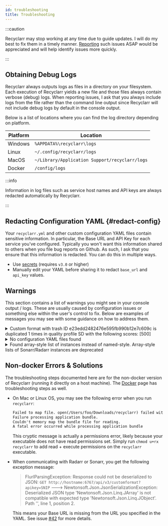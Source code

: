 ```yaml
---
id: troubleshooting
title: Troubleshooting
---
```


:::caution

Recyclarr may stop working at any time due to guide updates. I will do my best to fix them in a
timely manner. [Reporting](https://github.com/recyclarr/recyclarr/issues) such issues ASAP would be
appreciated and will help identify issues more quickly.

:::

## Obtaining Debug Logs

Recyclarr always outputs logs as files in a directory on your filesystem. Each execution of
Recyclarr yields a new file and those files always contain verbose (debug) logs. When reporting
issues, I ask that you always include logs from the file rather than the command line output since
Recyclarr will not include debug logs by default in the console output.

Below is a list of locations where you can find the log directory depending on platform.

| Platform | Location                                       |
| -------- | ---------------------------------------------- |
| Windows  | `%APPDATA%\recyclarr\logs`                     |
| Linux    | `~/.config/recyclarr/logs`                     |
| MacOS    | `~/Library/Application Support/recyclarr/logs` |
| Docker   | `/config/logs`                                 |

:::info

Information in log files such as service host names and API keys are always redacted automatically
by Recyclarr.

:::

## Redacting Configuration YAML {#redact-config}

Your `recyclarr.yml` and other custom configuration YAML files contain sensitive information. In
particular, the Base URL and API Key for each service you've configured. Typically you won't want
this information shared to others when you file bug reports on Github. As such, I ask that you
ensure that this information is redacted. You can do this in multiple ways.

- Use [secrets](/reference/secrets-reference.md) (requires `v3.0` or higher)
- Manually edit your YAML before sharing it to redact `base_url` and `api_key` values.

## Warnings

This section contains a list of warnings you might see in your console output / logs. These are
usually caused by configuration issues or something else within the user's control to fix. Below are
examples of messages you may see with some guidance on how to address them.

<details><summary>
Custom format with trash ID e23edd2482476e595fb990b12e7c609c is duplicated 1 times in quality
profile SD with the following scores: [500]
</summary>

This situation is caused by specifying a custom format more than once under the same Quality
Profile. Whether the score is different or not doesn't matter; the score is shown in the warning
message to assist you with debugging the problem.

The below YAML is an example of what will cause this warning.

```yml
custom_formats:
  - trash_ids:
      - e7718d7a3ce595f289bfee26adc178f5 # Repack/Proper
      - e23edd2482476e595fb990b12e7c609c # DV HDR10
    quality_profiles:
      - name: SD
        score: 1000
  - trash_ids:
      - e23edd2482476e595fb990b12e7c609c # DV HDR10
    quality_profiles:
      - name: SD
        score: 500
```

Above, you can see that "DV HDR10" (Trash ID `e23edd2482476e595fb990b12e7c609c`) is specified
*twice* for the same quality profile named `SD`. The solution to this warning is to remove one of
the two custom formats. In this case, to demonstrate the solution, I'll remove the copy that is
assigned a score of `1000`:

```yml
custom_formats:
  - trash_ids:
      - e7718d7a3ce595f289bfee26adc178f5 # Repack/Proper
    quality_profiles:
      - name: SD
        score: 1000
  - trash_ids:
      - e23edd2482476e595fb990b12e7c609c # DV HDR10
    quality_profiles:
      - name: SD
        score: 500
```

</details>

<details><summary>
No configuration YAML files found
</summary>

Recyclarr could not find any YAML configuration files to load *or* files specified were missing.
There are three ways to provide configuration data:

1. Via the `recyclarr.yml` file.
1. One or more YAML files in the `configs` directory.
1. Paths to YAML files provided via the `--config` command line argument.

When using the CLI, the files provided *must* exist. To solve this error, use one of the above
methods to provide your YAML configuration. See the documentation about [default YAML
configuration][default-yaml] for more information. There is also [an
example](/reference/configuration-examples.md#yaml-structure) showing multiple configuration files
and their structure.

[default-yaml]: file-structure.md#default-yaml

</details>

<details><summary>
Found array-style list of instances instead of named-style. Array-style lists of Sonarr/Radarr
instances are deprecated
</summary>

:::note Version Requirement

This functionality requires `v3.0.0` or greater!

:::

Array style lists look like this:

```yml
radarr:
  - base_url: http://localhost:7878
    api_key: 123abc
```

This style is deprecated. Going forward, all instances must be named mappings. Convert the above to
something like this:

```yml
radarr:
  my_radarr_instance:
    base_url: http://localhost:7878
    api_key: 123abc
```

Where `my_radarr_instance` can be any name you want as long as it is valid YAML.

</details>

## Non-docker Errors & Solutions

The troubleshooting steps documented here are for the non-docker version of Recyclarr (running it
directly on a host machine). The [Docker](installation/docker.md) page has troubleshooting steps as
well.

- On Mac or Linux OS, you may see the following error when you run `recyclarr`:

  ```txt
  Failed to map file. open(/Users/foo/Downloads/recyclarr) failed with error 13
  Failure processing application bundle.
  Couldn't memory map the bundle file for reading.
  A fatal error occurred while processing application bundle
  ```

  This cryptic message is actually a permissions error, likely because your executable does not have
  read permissions set. Simply run `chmod u+rx recyclarr` to add read + execute permissions on the
  `recyclarr` executable.

- When communicating with Radarr or Sonarr, you get the following exception message:

  > FlurlParsingException: Response could not be deserialized to JSON: `GET
  > http://hostname:6767/api/v3/customformat?apikey=SNIP` --->
  > Newtonsoft.Json.JsonSerializationException: Deserialized JSON type
  > 'Newtonsoft.Json.Linq.JArray' is not compatible with expected type
  > 'Newtonsoft.Json.Linq.JObject'. Path '', line 1, position 2.

  This means your Base URL is missing from the URL you specified in the YAML. See issue [#42] for
  more details.

[#42]: https://github.com/recyclarr/recyclarr/issues/42
